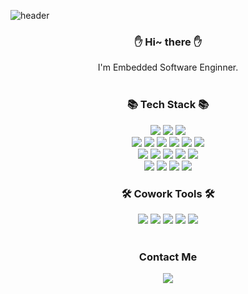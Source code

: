 

![header](https://capsule-render.vercel.app/api?type=Waving&color=363636&height=200&text=Seunghyun%20Lee&fontColor=A2A2A2&fontSize=40&fontAlign=50&fontAlignY=35)
<div align="center">
 
### :raised_hand: Hi~ there  :raised_hand:
 
</div>

<div align="center">
I'm Embedded Software Enginner.
</div>

</br>

<div align="center">
 
 <h3>📚  Tech Stack 📚 </h3>
 
 </div>
 
<div align="center">
<img src="https://img.shields.io/badge/C-A8B9CC?style=flat-square&logo=C&logoColor=white"/></a>
<img src="https://img.shields.io/badge/C++-00599C?style=flat-square&logo=C%2B%2B&logoColor=white"/></a>
<img src="https://img.shields.io/badge/Python-3766AB?style=flat-square&logo=Python&logoColor=white"/></a> 
<br/>
<img src="https://img.shields.io/badge/Arduino-00979D?style=flat-square&logo=Raspberry Pi&logoColor=white"/></a>
<img src="https://img.shields.io/badge/Raspberry Pi-A22846?style=flat-square&logo=RaspberryPi&logoColor=white"/></a>
<img src="https://img.shields.io/badge/AVR-000000"/></a>
<img src="https://img.shields.io/badge/ARM-2A9CC5"/></a>
<img src="https://img.shields.io/badge/NodeMCU-604B25"/></a>
<img src="https://img.shields.io/badge/Intel Edison-1F6DBF"/></a>
<br/>
<img src="https://img.shields.io/badge/SketchUp-005F9E?style=flat-square&logo=SketchUp&logoColor=white"/></a>
<img src="https://img.shields.io/badge/AutoCAD-AF1B1A?"/></a>
<img src="https://img.shields.io/badge/Fritzing-E0482C"/></a>
<img src="https://img.shields.io/badge/Draw.io-F08805"/></a>
<img src="https://img.shields.io/badge/App Inventor-A7247A"/></a>
<br/>
<img src="https://img.shields.io/badge/Firebase-FFCA28?style=flat-square&logo=Firebase&logoColor=white"/></a>
<img src="https://img.shields.io/badge/OpenCV-5C3EE8?style=flat-square&logo=OpenCV&logoColor=white"/></a>
<img src="https://img.shields.io/badge/TensorFlow-FF6F00?style=flat-square&logo=TensorFlow&logoColor=white"/></a>
<img src="https://img.shields.io/badge/Linux-FCC624?style=flat-square&logo=Linux&logoColor=white"/></a>
 </div>

<div align="center">

 <h3> 🛠️  Cowork Tools 🛠️ </h3>

</div>

<div align="center">
<img src="https://img.shields.io/badge/GitHub-181717?style=flat-square&logo=GitHub&logoColor=white"/></a>
<img src="https://img.shields.io/badge/Slack-4A154B?style=flat-square&logo=Slack&logoColor=white"/></a> 
<img src="https://img.shields.io/badge/Notion-000000?style=flat-square&logo=Notion&logoColor=white"/></a> 
<img src="https://img.shields.io/badge/Trello-0052CC?style=flat-square&logo=Trello&logoColor=white"/></a> 
<img src="https://img.shields.io/badge/Figma-F24E1E?style=flat-square&logo=Figma&logoColor=white"/></a> 
 </div>
 <br/>
 
 
<div align="center">
 <h3> Contact Me</h3>
</div>
<div align="center">
  <img src=https://img.shields.io/badge/-LinkedIn-blue?style=flat-square&logo=Linkedin&logoColor=white&link=https://www.linkedin.com/in/seong-yun-byeon-8183a8113/)](https://www.linkedin.com/in/dev-seunghyun/)></a> 
  
